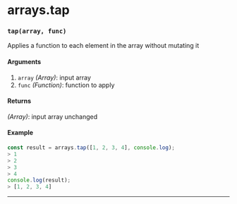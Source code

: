 # arrays.tap

<!-- div class="doc-container" -->

<!-- div -->


<!-- div -->

<h3 id="taparray-func"><code>tap(array, func)</code></h3>

Applies a function to each element in the array without mutating it

#### Arguments
1. `array` *(Array)*: input array
2. `func` *(Function)*: function to apply

#### Returns
*(Array)*: input array unchanged

#### Example
```js
const result = arrays.tap([1, 2, 3, 4], console.log);
> 1
> 2
> 3
> 4
console.log(result);
> [1, 2, 3, 4]
```
---

<!-- /div -->

<!-- /div -->

<!-- /div -->
